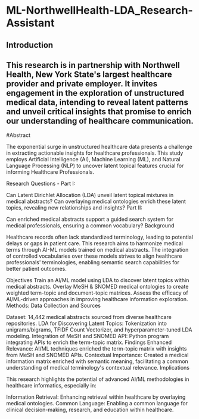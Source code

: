 # ML-NorthwellHealth-LDA_Research-Assistant


## Introduction

## This research is in partnership with Northwell Health, New York State's largest healthcare provider and private employer. It invites engagement in the exploration of unstructured medical data, intending to reveal latent patterns and unveil critical insights that promise to enrich our understanding of healthcare communication.

#Abstract

The exponential surge in unstructured healthcare data presents a challenge in extracting actionable insights for healthcare professionals. This study employs Artificial Intelligence (AI), Machine Learning (ML), and Natural Language Processing (NLP) to uncover latent topical features crucial for informing Healthcare Professionals.

Research Questions - 
Part I:

Can Latent Dirichlet Allocation (LDA) unveil latent topical mixtures in medical abstracts?
Can overlaying medical ontologies enrich these latent topics, revealing new relationships and insights?
Part II:

Can enriched medical abstracts support a guided search system for medical professionals, ensuring a common vocabulary?
Background

Healthcare records often lack standardized terminology, leading to potential delays or gaps in patient care. This research aims to harmonize medical terms through AI-ML models trained on medical abstracts. The integration of controlled vocabularies over these models strives to align healthcare professionals' terminologies, enabling semantic search capabilities for better patient outcomes.

Objectives
Train an AI/ML model using LDA to discover latent topics within medical abstracts.
Overlay MeSH & SNOMED medical ontologies to create weighted term-topic and document-topic matrices.
Assess the efficacy of AI/ML-driven approaches in improving healthcare information exploration.
Methods: Data Collection and Sources

Dataset: 14,442 medical abstracts sourced from diverse healthcare repositories.
LDA for Discovering Latent Topics: Tokenization into unigrams/bigrams, TFIDF Count Vectorizer, and hyperparameter-tuned LDA modeling.
Integration of MeSH and SNOMED API: Python program integrating APIs to enrich the term-topic matrix.
Findings
Enhanced Relevance: AI/ML techniques enriched the term-topic matrix with insights from MeSH and SNOMED APIs.
Contextual Importance: Created a medical information matrix enriched with semantic meaning, facilitating a common understanding of medical terminology's contextual relevance.
Implications

This research highlights the potential of advanced AI/ML methodologies in healthcare informatics, especially in:

Information Retrieval: Enhancing retrieval within healthcare by overlaying medical ontologies.
Common Language: Enabling a common language for clinical decision-making, research, and education within healthcare.

